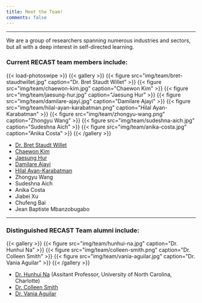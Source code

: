 ```yaml
---
title: Meet the Team!
comments: false
---
```




---

We are a group of researchers spanning numerous industries and sectors, but all with a deep interest in self-directed learning.


### Current RECAST team members include:


<!---See https://github.com/liwenyip/hugo-easy-gallery-->
{{< load-photoswipe >}}
{{< gallery >}} 
  {{< figure src="img/team/bret-staudtwillet.jpg" caption="Dr. Bret Staudt Willet" >}}
  {{< figure src="img/team/chaewon-kim.jpg" caption="Chaewon Kim" >}}
  {{< figure src="img/team/jaesung-hur.jpg" caption="Jaesung Hur" >}}
  {{< figure src="img/team/damilare-ajayi.jpg" caption="Damilare Ajayi" >}}
  {{< figure src="img/team/hilal-ayan-karabatman.png" caption="Hilal Ayan-Karabatman" >}}
  {{< figure src="img/team/zhongyu-wang.png" caption="Zhongyu Wang" >}}
  {{< figure src="img/team/sudeshna-aich.jpg" caption="Sudeshna Aich" >}}
  {{< figure src="img/team/anika-costa.jpg" caption="Anika Costa" >}}
{{< /gallery >}}

- [Dr. Bret Staudt Willet](https://bretsw.com/)
- [Chaewon Kim](https://www.linkedin.com/in/chaewon-kim-053867225/)
- [Jaesung Hur](https://www.linkedin.com/in/jaesung-hur-679a791ab/)
- [Damilare Ajayi](https://www.linkedin.com/in/ajayidamilarefelix/)
- [Hilal Ayan-Karabatman](https://www.linkedin.com/in/hilal-ayan-karabatman-602196190/)
- Zhongyu Wang
- Sudeshna Aich
- Anika Costa
- Jiabei Xu
- Chufeng Bai
- Jean Baptiste Mbanzobugabo




---



### Distinguished RECAST Team alumni include:

{{< gallery >}} 
  {{< figure src="img/team/hunhui-na.jpg" caption="Dr. Hunhui Na" >}}
  {{< figure src="img/team/colleen-smith.png" caption="Dr. Colleen Smith" >}}
  {{< figure src="img/team/vania-aguilar.jpg" caption="Dr. Vania Aguilar" >}}
{{< /gallery >}}

- [Dr. Hunhui Na](https://hunhuina.wixsite.com/) (Assitant Professor, University of North Carolina, Charlotte)
- [Dr. Colleen Smith](https://colleensmith.tech/)
- [Dr. Vania Aguilar](https://cahr.fsu.edu/about/our-staff/vania-aguilar)
